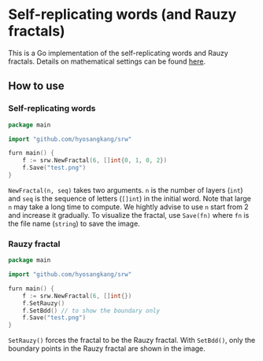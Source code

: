 # Self-replicating words (and Rauzy fractals)

This is a Go implementation of the self-replicating words and Rauzy fractals.
Details on mathematical settings can be found [here](https://arXiv:2308.10213).


## How to use

### Self-replicating words

```go
package main

import "github.com/hyosangkang/srw"

furn main() {
	f := srw.NewFractal(6, []int{0, 1, 0, 2})
	f.Save("test.png")
}
```

`NewFractal(n, seq)` takes two arguments. `n` is the number of layers (`int`) and `seq` is the sequence of letters (`[]int`) in the initial word. Note that large `n` may take a long time to compute. We hightly advise to use `n` start from 2 and increase it gradually.
To visualize the fractal, use `Save(fn)` where `fn` is the file name (`string`) to save the image.

### Rauzy fractal

```go
package main

import "github.com/hyosangkang/srw"

furn main() {
	f := srw.NewFractal(6, []int{})
	f.SetRauzy() 
    f.SetBdd() // to show the boundary only
	f.Save("test.png")
}
```

`SetRauzy()` forces the fractal to be the Rauzy fractal. 
With `SetBdd()`, only the boundary points in the Rauzy fractal are shown in the image.
